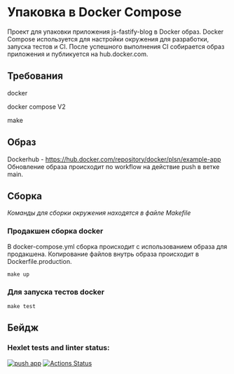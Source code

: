 # Упаковка в Docker Compose

Проект для упаковки приложения js-fastify-blog в Docker образ.
Docker Compose используется для настройки окружения для разработки, запуска тестов и CI. После успешного выполнения CI собирается образ приложения и публикуется на hub.docker.com.

## Требования
docker

docker compose V2

make

## Образ
Dockerhub - https://hub.docker.com/repository/docker/plsn/example-app
Обновление образа происходит по workflow на действие push в ветке main.

## Сборка
_Команды для сборки окружения находятся в файле Makefile_
### Продакшен сборка docker
В docker-compose.yml сборка происходит с использованием образа для продакшена. Копирование файлов внутрь образа происходит в Dockerfile.production.

`make up`

### Для запуска тестов docker
`make test`

## Бейдж

### Hexlet tests and linter status:
[![push app](https://github.com/anna-plsn/devops-for-programmers-project-74/actions/workflows/push.yml/badge.svg)](https://github.com/anna-plsn/devops-for-programmers-project-74/actions/workflows/push.yml)
[![Actions Status](https://github.com/anna-plsn/devops-for-programmers-project-74/actions/workflows/hexlet-check.yml/badge.svg)](https://github.com/anna-plsn/devops-for-programmers-project-74/actions)
